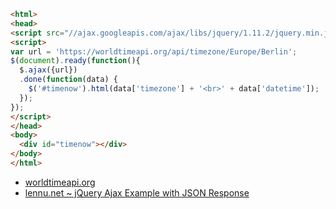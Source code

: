 ```html
<html>
<head>
<script src="//ajax.googleapis.com/ajax/libs/jquery/1.11.2/jquery.min.js" type="text/javascript"></script>
<script>
var url = 'https://worldtimeapi.org/api/timezone/Europe/Berlin';
$(document).ready(function(){
  $.ajax({url})
  .done(function(data) {
    $('#timenow').html(data['timezone'] + '<br>' + data['datetime']);
  });
});
</script>
</head>
<body>
  <div id="timenow"></div>
</body>
</html>
```

- [worldtimeapi.org](https://worldtimeapi.org/)
- [lennu.net ~ jQuery Ajax Example with JSON Response](https://www.lennu.net/jquery-ajax-example-with-json-response/)

